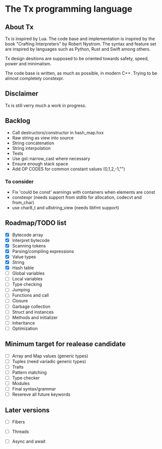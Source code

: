 # The Tx programming language

<!-- [![ci](https://github.com/thmxv/tx-lang/actions/workflows/ci.yml/badge.svg)](https://github.com/thmxv/tx-lang) -->
<!-- [![codecov](https://codecov.io/gh/thmxv/tx-lang/branch/main/graph/badge.svg)](https://codecov.io/gh/thmxv/tx-lang) -->
<!-- [![Language grade: C++](https://img.shields.io/lgtm/grade/cpp/github/thmxv/tx-lang)](https://lgtm.com/projects/g/thmxv/tx-lang/context:cpp) -->
<!-- [![CodeQL](https://github.com/thmxv/tx-lang/actions/workflows/codeql-analysis.yml/badge.svg)](https://github.com/thmxv/tx-lang/actions/workflows/codeql-analysis.yml) -->

## About Tx

Tx is inspired by Lua. The code base and implementation is inspired by the 
book "Crafting Interpreters" by Robert Nystrom. The syntax and feature set
are inspired by languages such as Python, Rust and Swift among others.

Tx design desitions are supposed to be oriented towards safety, speed, power 
and minimalism.

The code base is written, as much as possible, in modern C++. Trying to be 
almost completely constexpr.

## Disclaimer

Tx is still verry much a work in progress.

## Backlog

- Call destructors/constructor in hash_map.hxx
- Raw string as view into source
- String concatenation
- String interpolation
- Tests
- Use gsl::narrow_cast where necessary
- Ensure enough stack space
- Add OP CODES for common constant values (0,1,2,-1,"")

### To consider
- Fix 'could be const' warnings with containers when elements are const
- constexpr (needs support from stdlib for allocation, codecvt and from_char)
- use char8_t and u8string_view (needs libfmt support)

## Roadmap/TODO list

- [X] Bytecode array
- [X] Interpret bytecode
- [X] Scanning tokens
- [X] Parsing/compiling expressions
- [X] Value types
- [X] String
- [X] Hash table
- [ ] Global variables
- [ ] Local variables
- [ ] Type checking
- [ ] Jumping
- [ ] Functions and call
- [ ] Closure
- [ ] Garbage collection
- [ ] Struct and instances
- [ ] Methods and initializer
- [ ] Inheritance
- [ ] Optimization

## Minimum target for realease candidate

- [ ] Array and Map values (generic types)
- [ ] Tuples (need variadic generic types)
- [ ] Traits
- [ ] Pattern matching
- [ ] Type checker
- [ ] Modules
- [ ] Final syntax/grammar
- [ ] Resereve all future keywords

## Later versions
- [ ] Fibers
- [ ] Threads
- [ ] Async and await

